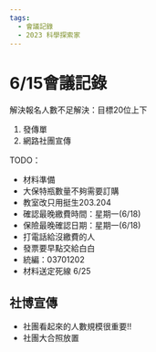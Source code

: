 ```yaml
---
tags:
  - 會議記錄
  - 2023 科學探索家
---
```

# 6/15會議記錄

解決報名人數不足解決：目標20位上下

1. 發傳單
2. 網路社團宣傳

TODO：

* 材料準備
* 大保特瓶數量不夠需要訂購
* 教室改只用挺生203.204
* 確認最晚繳費時間：星期一(6/18)
* 保險最晚確認日期：星期一(6/18)
* 打電話給沒繳費的人
* 發票要早點交給白白
* 統編：03701202
* 材料送定死線 6/25

## 社博宣傳

* 社團看起來的人數規模很重要!!
* 社團大合照放置
